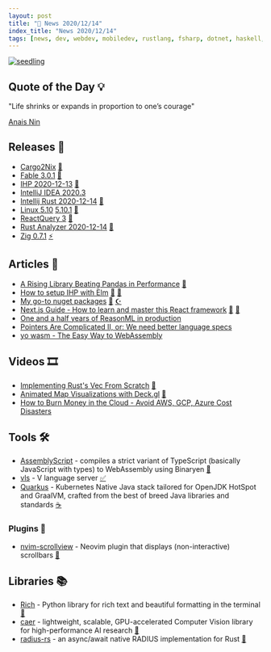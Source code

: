 ```yaml
---
layout: post
title: "📜 News 2020/12/14"
index_title: "News 2020/12/14"
tags: [news, dev, webdev, mobiledev, rustlang, fsharp, dotnet, haskell, linux, reactjs, ziglang, python, elm, csharp, javascript, reasonml, webassembly, vlang, cloud, neovim, java, assemblyscript]
---
```


<a href="https://daily-tech-news.github.io/yyyy/MM/dd/news.html">
  <img src="https://user-images.githubusercontent.com/430272/102158199-ac644600-3e5f-11eb-8b16-1fc4920519c8.jpg"
     alt="seedling"
     class="image">
</a>

## Quote of the Day 💡

"Life shrinks or expands in proportion to one’s courage"

[Anais Nin](https://en.wikipedia.org/wiki/Ana%C3%AFs_Nin)

## Releases 🥳

- [Cargo2Nix](https://github.com/cargo2nix/cargo2nix/releases/tag/v0.9.0) [🦀](https://www.rust-lang.org "#rust")
- [Fable 3.0.1](https://github.com/fable-compiler/Fable/releases/tag/3.0.1) [🔷](https://fsharp.org "#fsharp #dotnet")
- [IHP 2020-12-13](https://github.com/digitallyinduced/ihp/releases/tag/v20201213) [🎩](https://www.haskell.org "#haskell")
- [IntelliJ IDEA 2020.3](https://blog.jetbrains.com/idea/2020/12/intellij-idea-2020-3/)
- [Intellij Rust 2020-12-14](https://intellij-rust.github.io/0/12/14/changelog-137.html) [🦀](https://www.rust-lang.org "#rust")
- [Linux 5.10](https://lkml.org/lkml/2020/12/13/290) [5.10.1](https://cdn.kernel.org/pub/linux/kernel/v5.x/ChangeLog-5.10.1) [🐧](https://www.linux.org "#linux")
- [ReactQuery 3](https://twitter.com/tannerlinsley/status/1338498989918998532?s=21) [🔶](https://reactjs.org "#reactjs")
- [Rust Analyzer 2020-12-14](https://rust-analyzer.github.io/thisweek/2020/12/14/changelog-55.html) [🦀](https://www.rust-lang.org "#rust")
- [Zig 0.7.1](https://github.com/ziglang/zig/releases/tag/0.7.1) [⚡️](https://ziglang.org "#ziglang")

## Articles 📜

- [A Rising Library Beating Pandas in Performance](https://www.kdnuggets.com/2020/12/rising-library-beating-pandas-performance.html) [🐍](https://www.python.org "#python")
- [How to setup IHP with Elm](https://driftercode.com/blog/ihp-with-elm/) [🔰](https://elm-lang.org) [🎩](https://www.haskell.org "#haskell")
- [My go-to nuget packages](https://www.technicaldogsbody.com/blog/go-to-nuget-packages) [🔷](https://fsharp.org "#fsharp #dotnet") [☪️ ](https://docs.microsoft.com/en-us/dotnet/csharp "#csharp #dotnet")
- [Next.js Guide - How to learn and master this React framework](https://codedamn.com/news/nextjs-guide) [🔶](https://developer.mozilla.org/en-US/docs/Web/JavaScript "#javascript") [🔶](https://reactjs.org "#reactjs")
- [One and a half years of ReasonML in production](https://tech.ahrefs.com/one-and-a-half-years-of-reasonml-in-production-2250cf5ba63b)
- [Pointers Are Complicated II, or: We need better language specs](https://www.ralfj.de/blog/2020/12/14/provenance.html)
- [yo wasm - The Easy Way to WebAssembly](https://deislabs.io/posts/introducing-yo-wasm/)

## Videos 🎞

- [Implementing Rust's Vec From Scratch](https://www.youtube.com/watch?v=3OL95gZgPWA) [🦀](https://www.rust-lang.org "#rust")
- [Animated Map Visualizations with Deck.gl](https://www.youtube.com/watch?v=kHi83pSAFig) [🔶](https://reactjs.org "#reactjs")
- [How to Burn Money in the Cloud - Avoid AWS, GCP, Azure Cost Disasters](https://www.youtube.com/watch?v=N6lYcXjd4pg)

## Tools 🛠

- [AssemblyScript](https://github.com/AssemblyScript/assemblyscript) - compiles a strict variant of TypeScript (basically JavaScript with types) to WebAssembly using Binaryen [🔷](https://www.typescriptlang.org "#typescript")
- [vls](https://github.com/vlang/vls) - V language server [✅](https://vlang.io "#vlang")
- [Quarkus](https://quarkus.io) - Kubernetes Native Java stack tailored for OpenJDK HotSpot and GraalVM, crafted from the best of breed Java libraries and standards [☕️](https://www.java.com "#java")

### Plugins 🔌

- [nvim-scrollview](https://github.com/dstein64/nvim-scrollview) - Neovim plugin that displays (non-interactive) scrollbars [🍃](https://neovim.io "#neovim")

## Libraries 📚

- [Rich](https://github.com/willmcgugan/rich) - Python library for rich text and beautiful formatting in the terminal [🐍](https://www.python.org "#python")
- [caer](https://github.com/jasmcaus/caer) - lightweight, scalable, GPU-accelerated Computer Vision library for high-performance AI research [🦀](https://www.rust-lang.org "#rust")
- [radius-rs](https://dev.to/moznion/released-radius-rs-2e1o) - an async/await native RADIUS implementation for Rust [🦀](https://www.rust-lang.org "#rust")

